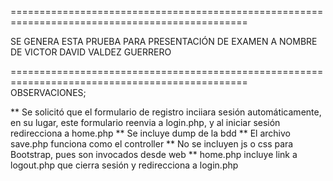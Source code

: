 
===============================================================================================
                                                                              
SE GENERA ESTA PRUEBA PARA PRESENTACIÓN DE EXAMEN A NOMBRE DE VICTOR DAVID VALDEZ GUERRERO

===============================================================================================
OBSERVACIONES;
                                                                                      

 ** Se solicitó que el formulario de registro inciiara sesión automáticamente, en su lugar, este formulario reenvia a login.php, y al iniciar sesión redirecciona a home.php
 ** Se incluye dump de la bdd
 ** El archivo save.php funciona como el controller
 ** No se incluyen js o css para Bootstrap, pues son invocados desde web
 ** home.php incluye link a logout.php que cierra sesión y redirecciona a login.php

